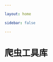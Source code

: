 ```yaml
---

layout: home

sidebar: false

---
```


<script setup>
import SpiderTools from './SpiderTools.vue';
</script>
# 爬虫工具库
<SpiderTools />

